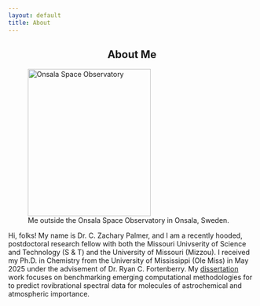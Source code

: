 ```yaml
---
layout: default
title: About
---
```

 <h2 style="text-align:center;">About Me</h2> 

<figure>
<img src="/images/website_image.png" 
     alt="Onsala Space Observatory" 
     width="250" height="300">
<figcaption>Me outside the Onsala Space Observatory in Onsala, Sweden.</figcaption>
</figure>

Hi, folks! My name is Dr. C. Zachary Palmer, and I am a recently hooded, postdoctoral research fellow with both the Missouri Univserity of Science and Technology (S & T) and the University of Missouri (Mizzou). I received my Ph.D. in Chemistry from the University of Mississippi (Ole Miss) in May 2025 under the advisement of Dr. Ryan C. Fortenberry. My [dissertation](/pdfs/diss.pdf) work focuses on benchmarking emerging computational methodologies for to predict rovibrational spectral data for molecules of astrochemical and atmospheric importance.